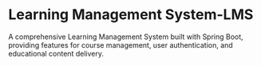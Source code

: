# Learning Management System-LMS
A comprehensive Learning Management System built with Spring Boot, providing features for course management, user authentication, and educational content delivery.
